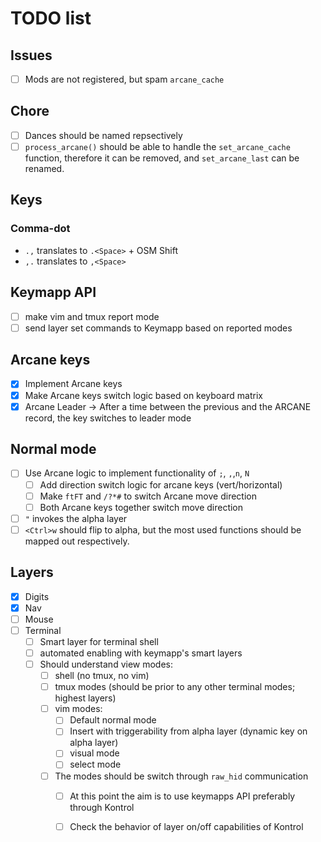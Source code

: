 # TODO list

## Issues

- [ ] Mods are not registered, but spam `arcane_cache`

## Chore

- [ ] Dances should be named repsectively
- [ ] `process_arcane()` should be able to handle the
`set_arcane_cache` function, therefore it can be removed, and
`set_arcane_last` can be renamed.

## Keys

### Comma-dot

- `.,` translates to `.<Space>` + OSM Shift
- `,.` translates to `,<Space>`

## Keymapp API

- [ ] make vim and tmux report mode
- [ ] send layer set commands to Keymapp based on reported modes

## Arcane keys

- [x] Implement Arcane keys
- [x] Make Arcane keys switch logic based on keyboard matrix
- [x] Arcane Leader -> After a time between the previous and the ARCANE
record, the key switches to leader mode

## Normal mode

- [ ] Use Arcane logic to implement functionality of `;`, `,`,`n`, `N`
  - [ ] Add direction switch logic for arcane keys (vert/horizontal)
  - [ ] Make `ftFT` and `/?*#` to switch Arcane move direction
  - [ ] Both Arcane keys together switch move direction
- [ ] `"` invokes the alpha layer
- [ ] `<Ctrl>w` should flip to alpha, but the most used functions should
be mapped out respectively.

## Layers

- [x] Digits
- [x] Nav
- [ ] Mouse
- [ ] Terminal
  - [ ] Smart layer for terminal shell
  - [ ] automated enabling with keymapp's smart layers
  - [ ] Should understand view modes:
    - [ ] shell (no tmux, no vim)
    - [ ] tmux modes (should be prior to any other terminal modes; highest layers)
    - [ ] vim modes:
      - [ ] Default normal mode
      - [ ] Insert with triggerability from alpha layer (dynamic key on alpha layer)
      - [ ] visual mode
      - [ ] select mode
    - [ ] The modes should be switch through `raw_hid` communication
      - [ ] At this point the aim is to use keymapps API preferably through Kontrol
      - [ ] Check the behavior of layer on/off capabilities of Kontrol

